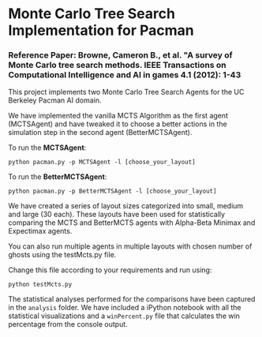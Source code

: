 # Monte Carlo Tree Search Implementation for Pacman

### Reference Paper: Browne, Cameron B., et al. "A survey of Monte Carlo tree search methods. IEEE Transactions on Computational Intelligence and AI in games 4.1 (2012): 1-43
This project implements two Monte Carlo Tree Search Agents for the UC Berkeley Pacman AI domain.

We have implemented the vanilla MCTS Algorithm as the first agent (MCTSAgent) and have tweaked it to choose a better actions in the simulation step in the second agent (BetterMCTSAgent).

To run the **MCTSAgent**:

`python pacman.py -p MCTSAgent -l [choose_your_layout]`

To run the **BetterMCTSAgent**:

`python pacman.py -p BetterMCTSAgent -l [choose_your_layout]`

We have created a series of layout sizes categorized into small, medium and large (30 each). These layouts have been used for statistically comparing the MCTS and BetterMCTS agents with Alpha-Beta Minimax and Expectimax agents.

You can also run multiple agents in multiple layouts with chosen number of ghosts using the testMcts.py file. 

Change this file according to your requirements and run using:

`python testMcts.py`

The statistical analyses performed for the comparisons have been captured in the `analysis` folder. We have included a iPython notebook with all the statistical visualizations and a `winPercent.py` file that calculates the win percentage from the console output. 


